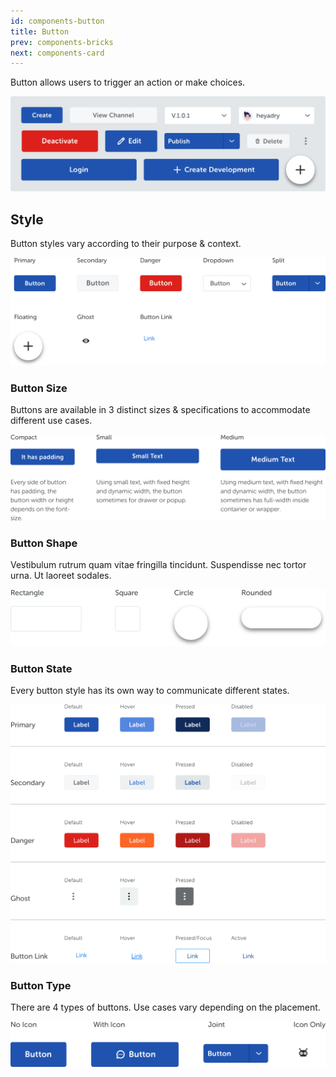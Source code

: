 ```yaml
---
id: components-button
title: Button
prev: components-bricks
next: components-card
---
```


<text-primary>

Button allows users to trigger an action or make choices.

</text-primary>

![button/img-1](../../assets/images/design/components/button/img-1.png)

## Style

Button styles vary according to their purpose & context.

![button/btn-style-img](../../assets/images/design/components/button/btn-style-img.png)

### Button Size

Buttons are available in 3 distinct sizes & specifications to accommodate different use cases.

![button/button-size](../../assets/images/design/components/button/button-size.png)

### Button Shape

Vestibulum rutrum quam vitae fringilla tincidunt. Suspendisse nec tortor urna. Ut laoreet sodales.

<md-row class="component-guide">
<md-col class="component-guide-image" md="10">

![button/button-shape](../../assets/images/design/components/button/button-shape.png)

</md-col>
</md-row>

### Button State

Every button style has its own way to communicate different states.

![button/btn-state](../../assets/images/design/components/button/btn-state.png)

### Button Type

There are 4 types of buttons. Use cases vary depending on the placement.

<md-row class="component-guide">
<md-col class="component-guide-image" md="10">

![button/btn-type](../../assets/images/design/components/button/btn-type.png)

</md-col>
</md-row>
